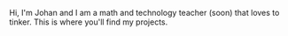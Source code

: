 Hi, I'm Johan and I am a math and technology teacher (soon) that loves to tinker. This is where you'll find my projects.
